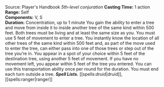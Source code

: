 Source: Player's Handbook
*5th-level conjuration*
**Casting Time:** 1 action  
**Range:** Self  
**Components:** V, S  
**Duration:** Concentration, up to 1 minute
You gain the ability to enter a tree and move from inside it to inside another tree of the same kind within 500 feet.
Both trees must be living and at least the same size as you. You must use 5 feet of movement to enter a tree. You instantly know the location of all other trees of the same kind within 500 feet and, as part of the move used to enter the tree, can either pass into one of those trees or step out of the tree you’re in. You appear in a spot of your choice within 5 feet of the destination tree, using another 5 feet of movement. If you have no movement left, you appear within 5 feet of the tree you entered.
You can use this transportation ability once per round for the duration. You must end each turn outside a tree.
***Spell Lists.*** [[spells:druid|druid]], [[spells:ranger|ranger]]